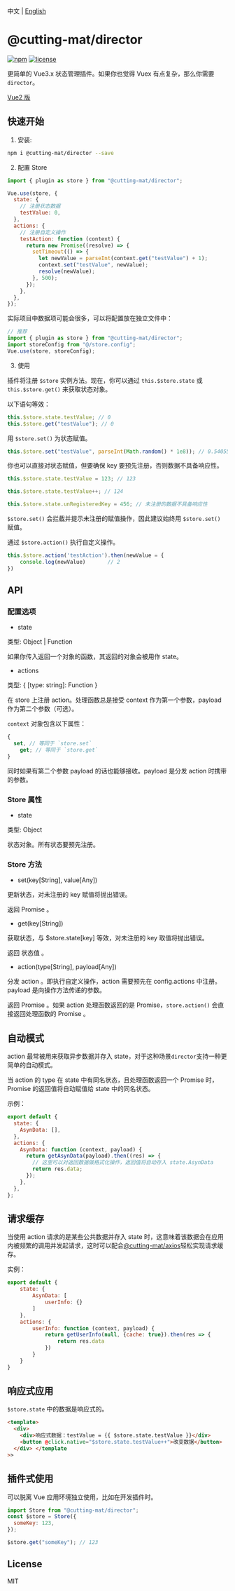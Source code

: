 中文 | [English](README.md)

# @cutting-mat/director

[![npm](https://img.shields.io/npm/v/@cutting-mat/director.svg)](https://www.npmjs.com/package/@cutting-mat/director) [![license](https://img.shields.io/github/license/cutting-mat/director.svg)]()

更简单的 Vue3.x 状态管理插件。如果你也觉得 Vuex 有点复杂，那么你需要 `director`。

[Vue2 版](https://github.com/cutting-mat/director/tree/vue2.x)

## 快速开始

1. 安装:

```bash
npm i @cutting-mat/director --save
```

2. 配置 Store

```js
import { plugin as store } from "@cutting-mat/director";

Vue.use(store, {
  state: {
    // 注册状态数据
    testValue: 0,
  },
  actions: {
    // 注册自定义操作
    testAction: function (context) {
      return new Promise((resolve) => {
        setTimeout(() => {
          let newValue = parseInt(context.get("testValue") + 1);
          context.set("testValue", newValue);
          resolve(newValue);
        }, 500);
      });
    },
  },
});
```

实际项目中数据项可能会很多，可以将配置放在独立文件中：

```js
// 推荐
import { plugin as store } from "@cutting-mat/director";
import storeConfig from "@/store.config";
Vue.use(store, storeConfig);
```

3. 使用

插件将注册 `$store` 实例方法。现在，你可以通过 `this.$store.state` 或 `this.$store.get()` 来获取状态对象。

以下语句等效：

```js
this.$store.state.testValue; // 0
this.$store.get("testValue"); // 0
```

用 `$store.set()` 为状态赋值。

```js
this.$store.set("testValue", parseInt(Math.random() * 1e8)); // 0.5405537846956767
```

你也可以直接对状态赋值，但要确保 key 要预先注册，否则数据不具备响应性。

```js
this.$store.state.testValue = 123; // 123

this.$store.state.testValue++; // 124

this.$store.state.unRegisteredKey = 456; // 未注册的数据不具备响应性
```

`$store.set()` 会拦截并提示未注册的赋值操作，因此建议始终用 `$store.set()` 赋值。

通过 `$store.action()` 执行自定义操作。

```js
this.$store.action('testAction').then(newValue = {
    console.log(newValue)       // 2
})

```

## API

### 配置选项

- state

类型: Object | Function

如果你传入返回一个对象的函数，其返回的对象会被用作 state。

- actions

类型: { [type: string]: Function }

在 store 上注册 action。处理函数总是接受 context 作为第一个参数，payload 作为第二个参数（可选）。

`context` 对象包含以下属性：

```js
{
  set, // 等同于 `store.set`
    get; // 等同于 `store.get`
}
```

同时如果有第二个参数 payload 的话也能够接收。payload 是分发 action 时携带的参数。

### Store 属性

- state

类型: Object

状态对象。所有状态要预先注册。

### Store 方法

- set(key[String], value[Any])

更新状态，对未注册的 key 赋值将抛出错误。

返回 Promise 。

- get(key[String])

获取状态，与 $store.state[key] 等效，对未注册的 key 取值将抛出错误。

返回 状态值 。

- action(type[String], payload[Any])

分发 action 。即执行自定义操作，action 需要预先在 config.actions 中注册。payload 是向操作方法传递的参数。

返回 Promise 。如果 action 处理函数返回的是 Promise，`store.action()` 会直接返回处理函数的 Promise 。

## 自动模式

action 最常被用来获取异步数据并存入 state，对于这种场景`director`支持一种更简单的自动模式。

当 action 的 type 在 state 中有同名状态，且处理函数返回一个 Promise 时，Promise 的返回值将自动赋值给 state 中的同名状态。

示例：

```js
export default {
  state: {
    AsynData: [],
  },
  actions: {
    AsynData: function (context, payload) {
      return getAsynData(payload).then((res) => {
        // 这里可以对返回数据做格式化操作，返回值将自动存入 state.AsynData
        return res.data;
      });
    },
  },
};
```

## 请求缓存

当使用 action 请求的是某些公共数据并存入 state 时，这意味着该数据会在应用内被频繁的调用并发起请求，这时可以配合[@cutting-mat/axios](https://github.com/cutting-mat/axios/blob/main/README_CN.md)轻松实现请求缓存。

实例：

```js
export default {
    state: {
        AsynData: [
            userInfo: {}
        ]
    },
    actions: {
        userInfo: function (context, payload) {
            return getUserInfo(null, {cache: true}).then(res => {
                return res.data
            })
        }
    }
}

```

## 响应式应用

`$store.state` 中的数据是响应式的。

```html
<template>
  <div>
    <div>响应式数据：testValue = {{ $store.state.testValue }}</div>
    <button @click.native="$store.state.testValue++">改变数据</button>
  </div> </template
>>
```

## 插件式使用

可以脱离 Vue 应用环境独立使用，比如在开发插件时。

```js
import Store from "@cutting-mat/director";
const $store = Store({
  someKey: 123,
});

$store.get("someKey"); // 123
```

## License

MIT
